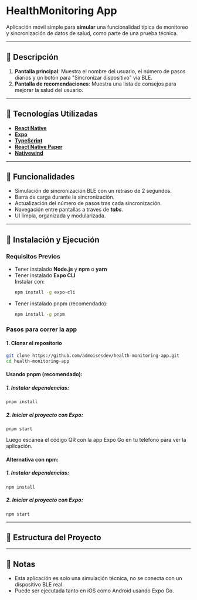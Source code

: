 # HealthMonitoring App

Aplicación móvil simple para **simular** una funcionalidad típica de monitoreo y sincronización de datos de salud, como parte de una prueba técnica.

---

## 🧠 Descripción

1. **Pantalla principal**: Muestra el nombre del usuario, el número de pasos diarios y un botón para "Sincronizar dispositivo" vía BLE.
2. **Pantalla de recomendaciones**: Muestra una lista de consejos para mejorar la salud del usuario.

---

## 🚀 Tecnologías Utilizadas

- **[React Native](https://reactnative.dev/)**
- **[Expo](https://expo.dev/)**
- **[TypeScript](https://www.typescriptlang.org/)**
- **[React Native Paper](https://callstack.github.io/react-native-paper/)**
- **[Nativewind](https://www.nativewind.dev/)**

---

## 🎯 Funcionalidades

- Simulación de sincronización BLE con un retraso de 2 segundos.
- Barra de carga durante la sincronización.
- Actualización del número de pasos tras cada sincronización.
- Navegación entre pantallas a traves de **_tabs_**.
- UI limpia, organizada y modularizada.

---

## 📲 Instalación y Ejecución

### Requisitos Previos

- Tener instalado **Node.js** y **npm** o **yarn**
- Tener instalado **Expo CLI**  
  Instalar con:
  ```bash
  npm install -g expo-cli
- Tener instalado pnpm (recomendado):
   ```bash
   npm install -g pnpm

### Pasos para correr la app

#### 1. Clonar el repositorio
  ```bash
  git clone https://github.com/admoisesdev/health-monitoring-app.git
  cd health-monitoring-app
 ```

#### Usando pnpm (recomendado):

##### 1. Instalar dependencias:
```
pnpm install
```

##### 2. Iniciar el proyecto con Expo:
```
pnpm start
```
Luego escanea el código QR con la app Expo Go en tu teléfono para ver la aplicación.

#### Alternativa con npm:

##### 1. Instalar dependencias:
```
npm install
```

##### 2. Iniciar el proyecto con Expo:
```
npm start
```

---

## 📂 Estructura del Proyecto

---

## 📌 Notas
- Esta aplicación es solo una simulación técnica, no se conecta con un dispositivo BLE real.
- Puede ser ejecutada tanto en iOS como Android usando Expo Go.



